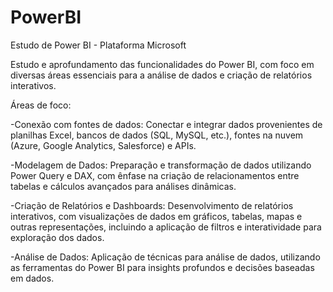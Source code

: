 # PowerBI
Estudo de Power BI - Plataforma Microsoft

Estudo e aprofundamento das funcionalidades do Power BI, com foco em diversas áreas essenciais para a análise de dados e criação de relatórios interativos.

Áreas de foco:

-Conexão com fontes de dados: Conectar e integrar dados provenientes de planilhas Excel, bancos de dados (SQL, MySQL, etc.), fontes na nuvem (Azure, Google Analytics, Salesforce) e APIs.

-Modelagem de Dados: Preparação e transformação de dados utilizando Power Query e DAX, com ênfase na criação de relacionamentos entre tabelas e cálculos avançados para análises dinâmicas.

-Criação de Relatórios e Dashboards: Desenvolvimento de relatórios interativos, com visualizações de dados em gráficos, tabelas, mapas e outras representações, incluindo a aplicação de filtros e interatividade para exploração dos dados.

-Análise de Dados: Aplicação de técnicas para análise de dados, utilizando as ferramentas do Power BI para insights profundos e decisões baseadas em dados.

